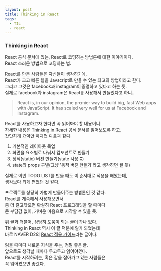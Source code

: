 ```yaml
---
layout: post
title: Thinking in React
tags:
  - TIL
  - react
---
```


### Thinking in React
React 공식 문서에 있는, React로 코딩하는 방법론에 대한 이야기이다.  
React 스러운 방법으로 코딩하는 법.  

React를 만든 사람들은 자신들이 생각하기에,  
React가 크고 빠른 웹을 Javscript로 만들 수 있는 최고의 방법이라고 한다.  
그리고 그것은 facebook과 instagram이 증명하고 있다고 하는 듯.  
실제로 facebook과 instagram은 React를 사용해서 만들었다고 하니..  

> React is, in our opinion, the premier way to build big, fast Web apps with JavaScript. It has scaled very well for us at Facebook and Instagram.

React를 사용하고자 한다면 꼭 읽어봐야 할 내용이니  
자세한 내용은 [Thinking in React](https://reactjs.org/docs/thinking-in-react.html) 공식 문서를 읽어보도록 하고.  
간단하게 요약만 하자면 다음과 같다.  

1. 기본적인 레이아웃 목업
2. 화면을 요소별로 나눠서 컴포넌트로 만들기
3. 정적(static) 버젼 만들기(state 사용 X)
4. state와 props 구별(그냥 '동적 버젼 만들기'라고 생각하면 될 듯)

실제로 이번 TODO LIST를 만들 때도 이 순서대로 적용을 해봤는데,  
생각보다 되게 편했던 것 같다.  

프로젝트를 상당히 가볍게 만들어주는 방법론인 것 같다.  
React를 계속해서 사용해보면서  
좀 더 갈고닦으면 확실히 React 프로그래밍을 할 때마다  
큰 부담감 없이, 가벼운 마음으로 시작할 수 있을 듯.  

위 글과 더불어, 상당히 도움이 되는 글이 하나 있다.  
Thinking in React 역시 이 글 덕분에 알게 되었는데  
바로 NAVER D2의 [React 적용 가이드](https://d2.naver.com/helloworld/4966453)라는 글이다.  

읽을 때마다 새로운 지식을 주는, 정말 좋은 글.  
앞으로도 생각날 때마다 두고두고 읽어야겠다.  
React를 시작하려는, 혹은 감을 잡아가고 있는 사람들은  
꼭 읽어봤으면 좋겠다.  